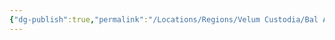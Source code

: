 ```yaml
---
{"dg-publish":true,"permalink":"/Locations/Regions/Velum Custodia/Bal Ascetica/Tritonlocke Torrent/"}
---
```


